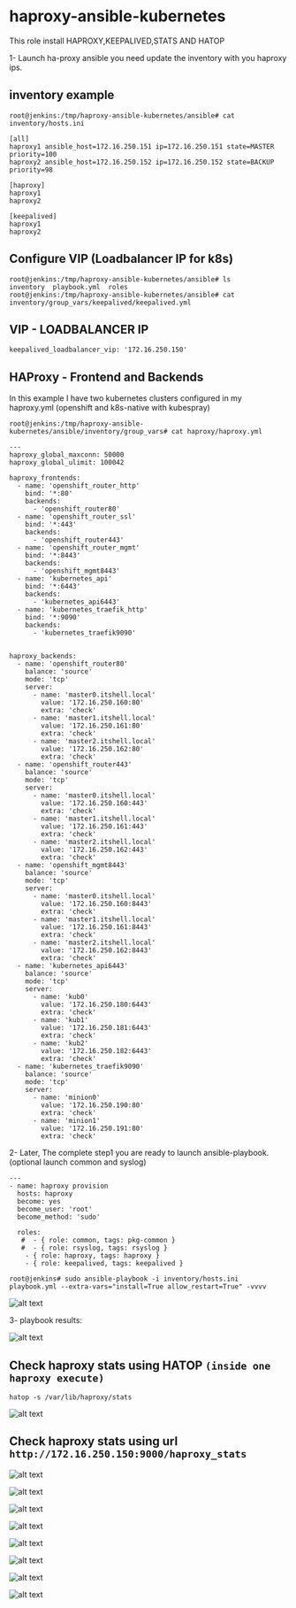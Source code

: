 # haproxy-ansible-kubernetes
This role install HAPROXY,KEEPALIVED,STATS AND HATOP

1- Launch ha-proxy ansible you need update the inventory with you haproxy ips.

## inventory example
```
root@jenkins:/tmp/haproxy-ansible-kubernetes/ansible# cat inventory/hosts.ini
```

```
[all]
haproxy1 ansible_host=172.16.250.151 ip=172.16.250.151 state=MASTER priority=100
haproxy2 ansible_host=172.16.250.152 ip=172.16.250.152 state=BACKUP priority=98

[haproxy]
haproxy1
haproxy2

[keepalived]
haproxy1
haproxy2
```
## Configure VIP (Loadbalancer IP for k8s) 
```
root@jenkins:/tmp/haproxy-ansible-kubernetes/ansible# ls
inventory  playbook.yml  roles
root@jenkins:/tmp/haproxy-ansible-kubernetes/ansible# cat inventory/group_vars/keepalived/keepalived.yml
```

## VIP - LOADBALANCER IP
```
keepalived_loadbalancer_vip: '172.16.250.150'
```

## HAProxy - Frontend and Backends 
In this example I have two kubernetes clusters configured in my haproxy.yml (openshift and k8s-native with kubespray)
```
root@jenkins:/tmp/haproxy-ansible-kubernetes/ansible/inventory/group_vars# cat haproxy/haproxy.yml
```
```
---
haproxy_global_maxconn: 50000
haproxy_global_ulimit: 100042

haproxy_frontends:
  - name: 'openshift_router_http'
    bind: '*:80'
    backends:
      - 'openshift_router80'
  - name: 'openshift_router_ssl'
    bind: '*:443'
    backends:
      - 'openshift_router443'
  - name: 'openshift_router_mgmt'
    bind: '*:8443'
    backends:
      - 'openshift_mgmt8443'
  - name: 'kubernetes_api'
    bind: '*:6443'
    backends:
      - 'kubernetes_api6443'
  - name: 'kubernetes_traefik_http'
    bind: '*:9090'
    backends:
      - 'kubernetes_traefik9090'


haproxy_backends:
  - name: 'openshift_router80'
    balance: 'source'
    mode: 'tcp'
    server:
      - name: 'master0.itshell.local'
        value: '172.16.250.160:80'
        extra: 'check'
      - name: 'master1.itshell.local'
        value: '172.16.250.161:80'
        extra: 'check'
      - name: 'master2.itshell.local'
        value: '172.16.250.162:80'
        extra: 'check'
  - name: 'openshift_router443'
    balance: 'source'
    mode: 'tcp'
    server:
      - name: 'master0.itshell.local'
        value: '172.16.250.160:443'
        extra: 'check'
      - name: 'master1.itshell.local'
        value: '172.16.250.161:443'
        extra: 'check'
      - name: 'master2.itshell.local'
        value: '172.16.250.162:443'
        extra: 'check'
  - name: 'openshift_mgmt8443'
    balance: 'source'
    mode: 'tcp'
    server:
      - name: 'master0.itshell.local'
        value: '172.16.250.160:8443'
        extra: 'check'
      - name: 'master1.itshell.local'
        value: '172.16.250.161:8443'
        extra: 'check'
      - name: 'master2.itshell.local'
        value: '172.16.250.162:8443'
        extra: 'check'
  - name: 'kubernetes_api6443'
    balance: 'source'
    mode: 'tcp'
    server:
      - name: 'kub0'
        value: '172.16.250.180:6443'
        extra: 'check'
      - name: 'kub1'
        value: '172.16.250.181:6443'
        extra: 'check'
      - name: 'kub2'
        value: '172.16.250.182:6443'
        extra: 'check'
  - name: 'kubernetes_traefik9090'
    balance: 'source'
    mode: 'tcp'
    server:
      - name: 'minion0'
        value: '172.16.250.190:80'
        extra: 'check'
      - name: 'minion1'
        value: '172.16.250.191:80'
        extra: 'check'
```

2- Later, The complete step1 you are ready to launch ansible-playbook.(optional launch common and syslog)
```
---
- name: haproxy provision
  hosts: haproxy
  become: yes
  become_user: 'root'
  become_method: 'sudo'

  roles:
   #  - { role: common, tags: pkg-common }
   #  - { role: rsyslog, tags: rsyslog }
    - { role: haproxy, tags: haproxy } 
    - { role: keepalived, tags: keepalived }
```

```
root@jenkins# sudo ansible-playbook -i inventory/hosts.ini playbook.yml --extra-vars="install=True allow_restart=True" -vvvv
```
![alt text](https://raw.githubusercontent.com/nightmareze1/haproxy-ansible-kubernetes/master/img/1.png)

3- playbook results:

![alt text](https://raw.githubusercontent.com/nightmareze1/haproxy-ansible-kubernetes/master/img/2.png)

## Check haproxy stats using HATOP ```(inside one haproxy execute)```
```
hatop -s /var/lib/haproxy/stats
```

![alt text](https://raw.githubusercontent.com/nightmareze1/haproxy-ansible-kubernetes/master/img/3.png)

## Check haproxy stats using url ```http://172.16.250.150:9000/haproxy_stats```

![alt text](https://raw.githubusercontent.com/nightmareze1/haproxy-ansible-kubernetes/master/img/4.png)

![alt text](https://raw.githubusercontent.com/nightmareze1/haproxy-ansible-kubernetes/master/img/5.png)

![alt text](https://raw.githubusercontent.com/nightmareze1/haproxy-ansible-kubernetes/master/img/7.png)

![alt text](https://raw.githubusercontent.com/nightmareze1/haproxy-ansible-kubernetes/master/img/8.png)

![alt text](https://raw.githubusercontent.com/nightmareze1/haproxy-ansible-kubernetes/master/img/9.png)

![alt text](https://raw.githubusercontent.com/nightmareze1/haproxy-ansible-kubernetes/master/img/10.png)

![alt text](https://raw.githubusercontent.com/nightmareze1/haproxy-ansible-kubernetes/master/img/11.png)

![alt text](https://raw.githubusercontent.com/nightmareze1/haproxy-ansible-kubernetes/master/img/12.png)






